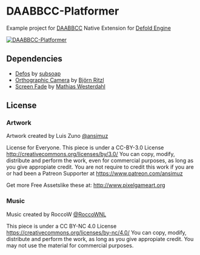 # DAABBCC-Platformer

Example project for [DAABBCC](https://github.com/selimanac/DAABBCC) Native Extension for [Defold Engine](https://www.defold.com/)

[![DAABBCC-Platformer](https://s9.postimg.org/h4546szvz/screen-shot.png)](https://github.com/selimanac/DAABBCC-Platformer)

## Dependencies

- [Defos](https://github.com/subsoap/defos) by [subsoap](https://twitter.com/Pkeod)
- [Orthographic Camera](https://github.com/britzl/defold-orthographic) by [Björn Ritzl](https://twitter.com/bjornritzl)
- [Screen Fade](https://github.com/JCash/stencilfade) by [Mathias Westerdahl](https://twitter.com/mwesterdahl76)


## License

### Artwork
Artwork created by Luis Zuno [@ansimuz](https://twitter.com/ansimuz)

License for Everyone. This piece is under a CC-BY-3.0 License http://creativecommons.org/licenses/by/3.0/ You can copy, modify, distribute and perform the work, even for commercial purposes, as long as you give appropiate credit. You are not require to credit this work if you are or had been a Patreon Supporter at https://www.patreon.com/ansimuz

Get more Free Assetslike these at: http://www.pixelgameart.org

### Music

Music created by RoccoW [@RoccoWNL](https://twitter.com/RoccoWNL)

This piece is under a CC BY-NC 4.0 License https://creativecommons.org/licenses/by-nc/4.0/ You can copy, modify, distribute and perform the work, as long as you give appropiate credit. You may not use the material for commercial purposes. 

